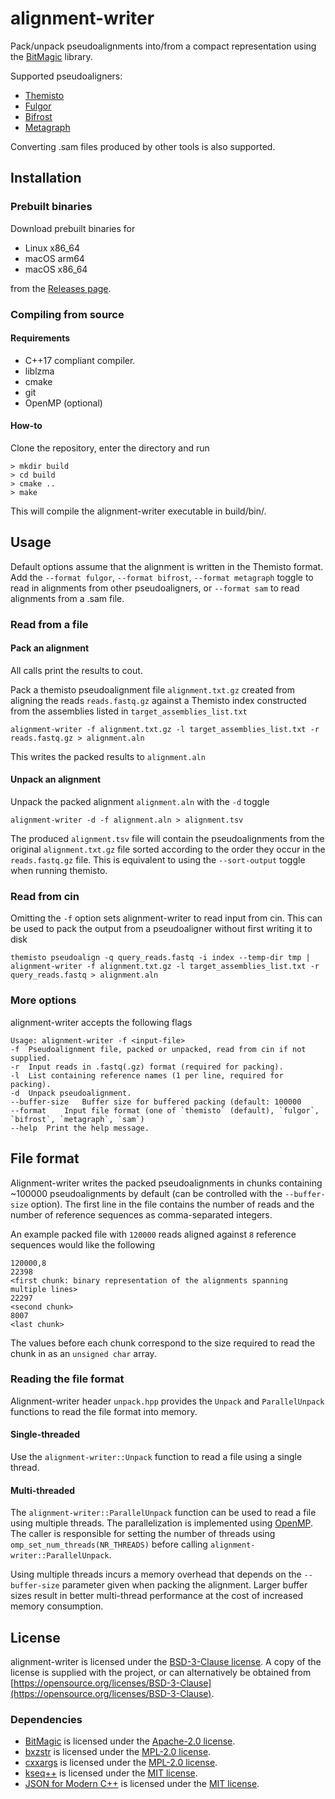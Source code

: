 # alignment-writer
Pack/unpack pseudoalignments into/from a compact representation using the
[BitMagic](https://github.com/tlk00/BitMagic) library.

Supported pseudoaligners:
- [Themisto](https://github.com/algbio/themisto)
- [Fulgor](https://github.com/jermp/fulgor)
- [Bifrost](https://github.com/pmelsted/bifrost)
- [Metagraph](https://github.com/ratschlab/metagraph)

Converting .sam files produced by other tools is also supported.

## Installation
### Prebuilt binaries
Download prebuilt binaries for
- Linux x86_64
- macOS arm64
- macOS x86_64

from the [Releases page](https://github.com/tmaklin/alignment-writer/releases).

### Compiling from source
#### Requirements
- C++17 compliant compiler.
- liblzma
- cmake
- git
- OpenMP (optional)

#### How-to
Clone the repository, enter the directory and run
```
> mkdir build
> cd build
> cmake ..
> make
```
This will compile the alignment-writer executable in build/bin/.

## Usage
Default options assume that the alignment is written in the Themisto
format. Add the `--format fulgor`, `--format bifrost`, `--format metagraph`
toggle to read in alignments from other pseudoaligners, or `--format sam` to
read alignments from a .sam file.

### Read from a file
#### Pack an alignment
All calls print the results to cout.

Pack a themisto pseudoalignment file `alignment.txt.gz` created from aligning the reads `reads.fastq.gz` against a Themisto index constructed from the assemblies listed in `target_assemblies_list.txt`
```
alignment-writer -f alignment.txt.gz -l target_assemblies_list.txt -r reads.fastq.gz > alignment.aln
```
This writes the packed results to `alignment.aln`

#### Unpack an alignment
Unpack the packed alignment `alignment.aln` with the `-d` toggle
```
alignment-writer -d -f alignment.aln > alignment.tsv
```
The produced `alignment.tsv` file will contain the pseudoalignments
from the original `alignment.txt.gz` file sorted according to the
order they occur in the `reads.fastq.gz` file. This is equivalent to using the
`--sort-output` toggle when running themisto.

### Read from cin
Omitting the `-f` option sets alignment-writer to read input from
cin. This can be used to pack the output from a pseudoaligner without first writing it to disk
```
themisto pseudoalign -q query_reads.fastq -i index --temp-dir tmp | alignment-writer -f alignment.txt.gz -l target_assemblies_list.txt -r query_reads.fastq > alignment.aln
```

### More options
alignment-writer accepts the following flags
```
Usage: alignment-writer -f <input-file>
-f	Pseudoalignment file, packed or unpacked, read from cin if not supplied.
-r	Input reads in .fastq(.gz) format (required for packing).
-l	List containing reference names (1 per line, required for packing).
-d	Unpack pseudoalignment.
--buffer-size	Buffer size for buffered packing (default: 100000
--format	Input file format (one of `themisto` (default), `fulgor`, `bifrost`, `metagraph`, `sam`)
--help	Print the help message.
```

## File format
Alignment-writer writes the packed pseudoalignments in chunks
containing ~100000 pseudoalignments by default (can be controlled with
the `--buffer-size` option). The first line in the file contains the
number of reads and the number of reference sequences as
comma-separated integers.

An example packed file with `120000` reads aligned against `8` reference sequences would like the following
```
120000,8
22398
<first chunk: binary representation of the alignments spanning multiple lines>
22297
<second chunk>
8007
<last chunk>
```
The values before each chunk correspond to the size required to read the chunk in as an `unsigned char` array. 

### Reading the file format
Alignment-writer header `unpack.hpp` provides the `Unpack` and
`ParallelUnpack` functions to read the file format into memory.

#### Single-threaded
Use the `alignment-writer::Unpack` function to read a file using a single thread.

#### Multi-threaded
The `alignment-writer::ParallelUnpack` function can be used to read a
file using multiple threads. The parallelization is implemented using
[OpenMP](https://www.openmp.org/). The caller is responsible for
setting the number of threads using `omp_set_num_threads(NR_THREADS)`
before calling `alignment-writer::ParallelUnpack`.

Using multiple threads incurs a memory overhead that depends on the
`--buffer-size` parameter given when packing the alignment. Larger
buffer sizes result in better multi-thread performance at the cost of
increased memory consumption.

## License
alignment-writer is licensed under the [BSD-3-Clause license](https://opensource.org/licenses/BSD-3-Clause). A copy of the license is supplied with the project, or can alternatively be obtained from [https://opensource.org/licenses/BSD-3-Clause](https://opensource.org/licenses/BSD-3-Clause).

### Dependencies
- [BitMagic](https://github.com/tlk00/BitMagic) is licensed under the [Apache-2.0 license](https://opensource.org/licenses/Apache-2.0).
- [bxzstr](https://github.com/tmaklin/bxzstr) is licensed under the [MPL-2.0 license](https://opensource.org/licenses/MPL-2.0).
- [cxxargs](https://github.com/tmaklin/cxxargs) is licensed under the [MPL-2.0 license](https://opensource.org/licenses/MPL-2.0).
- [kseq++](https://github.com/cartoonist/kseqpp) is licensed under the [MIT license](https://opensource.org/licenses/MIT).
- [JSON for Modern C++](https://github.com/nlohmann/json) is licensed under the [MIT license](https://opensource.org/licenses/MIT).
